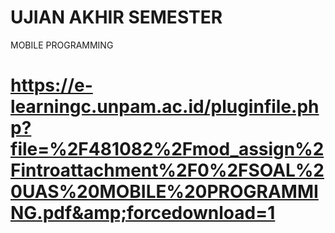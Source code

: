 # UJIAN AKHIR SEMESTER
  MOBILE PROGRAMMING
# https://e-learningc.unpam.ac.id/pluginfile.php?file=%2F481082%2Fmod_assign%2Fintroattachment%2F0%2FSOAL%20UAS%20MOBILE%20PROGRAMMING.pdf&amp;forcedownload=1
